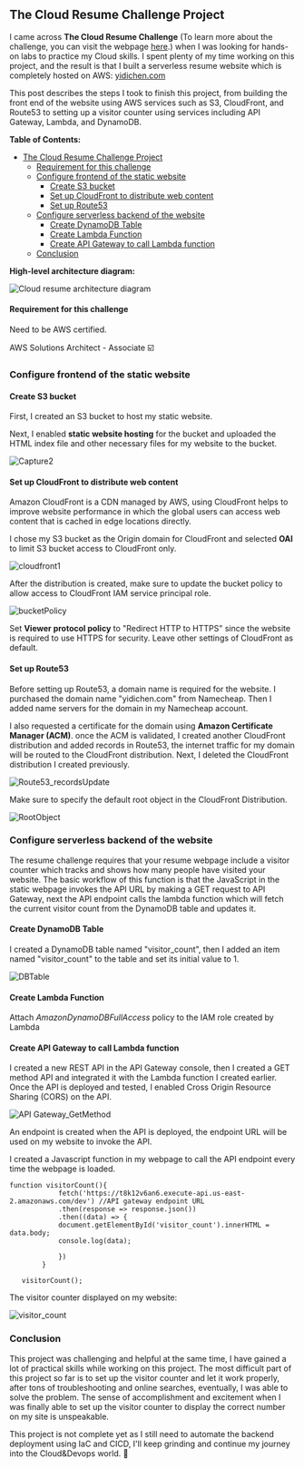 ##       The Cloud Resume Challenge Project  

I came across **The Cloud Resume Challenge** (To learn more about the challenge, you can visit the webpage [here](https://cloudresumechallenge.dev/docs/the-challenge/aws/).) when I was looking for hands-on labs to practice my Cloud skills.  I spent plenty of my time working on this project,  and the result is that I built a serverless resume website which is completely hosted on AWS:  [yidichen.com](https://yidichen.com)     

This post describes the steps I took to finish this project, from building the front end of the website using AWS services such as S3, CloudFront, and Route53 to setting up a visitor counter using services including API Gateway, Lambda, and DynamoDB. 

**Table of Contents:**

- [The Cloud Resume Challenge Project](#the-cloud-resume-challenge-project)
    + [Requirement for this challenge](#requirement-for-this-challenge)
  * [Configure frontend of the static website](#configure-frontend-of-the-static-website)
    + [Create S3 bucket](#create-s3-bucket)
    + [Set up CloudFront to distribute web content](#set-up-cloudfront-to-distribute-web-content)
    + [Set up Route53](#set-up-route53)
  * [Configure serverless backend of the website](#configure-serverless-backend-of-the-website)
    + [Create DynamoDB Table](#create-dynamodb-table)
    + [Create Lambda Function](#create-lambda-function)
    + [Create API Gateway to call Lambda function](#create-api-gateway-to-call-lambda-function)
  * [Conclusion](#conclusion)



 **High-level architecture diagram:** 

![Cloud resume architecture diagram](https://user-images.githubusercontent.com/49099173/209488391-3e855c1f-066b-4446-af16-89151f33eefb.PNG)




#### Requirement for this challenge

Need to be AWS certified.  

AWS Solutions Architect - Associate  :ballot_box_with_check:




### Configure frontend of the static website 



#### Create S3 bucket 

First, I created an S3 bucket to host my static website.

Next, I enabled **static website hosting** for the bucket and uploaded the HTML index file and other necessary files for my website to the bucket.

![Capture2](https://user-images.githubusercontent.com/49099173/209488496-00cd7f6c-0edf-4e7f-99f7-e6a080428af7.PNG)




#### Set up CloudFront to distribute web content 

Amazon CloudFront is a CDN managed by AWS, using CloudFront helps to improve website performance in which the global users can access web content that is cached in edge locations directly.

I chose my S3 bucket as the Origin domain for CloudFront and selected **OAI** to limit S3 bucket access to CloudFront only. 

![cloudfront1](https://user-images.githubusercontent.com/49099173/209488518-33ea5dbf-0d8f-47d5-aa24-19cde01b8cf1.PNG)




After the distribution is created, make sure to update the bucket policy to allow access to CloudFront IAM service principal role.

![bucketPolicy](https://user-images.githubusercontent.com/49099173/209488533-f635cc8e-21fe-4a57-9ddc-c3ac07386d4c.PNG)




Set **Viewer protocol policy** to "Redirect HTTP to HTTPS"  since the website is required to use HTTPS for security. Leave other settings of CloudFront as default. 



#### Set up Route53 

Before setting up Route53, a domain name is required for the website. I purchased the domain name "yidichen.com" from Namecheap. Then I added name servers for the domain in my Namecheap account.

I also requested a certificate for the domain using **Amazon Certificate Manager (ACM)**. once the ACM is validated, I created another CloudFront distribution and added records in Route53, the internet traffic for my domain will be routed to the CloudFront distribution.  Next, I deleted the CloudFront distribution I created previously.


![Route53_recordsUpdate](https://user-images.githubusercontent.com/49099173/209488546-927352e6-0097-49e1-a727-5242f26130ea.png)



Make sure to specify the default root object in the CloudFront Distribution.

![RootObject](https://user-images.githubusercontent.com/49099173/209488552-c1a146f5-4da9-430d-bd3c-16df3a848c26.PNG)




### Configure serverless backend of the website 

The resume challenge requires that your resume webpage include a visitor counter which tracks and shows how many people have visited your website. The basic workflow of this function is that the JavaScript in the static webpage invokes the API URL by making a GET request to API Gateway, next the API endpoint calls the lambda function which will fetch the current visitor count from the DynamoDB table and updates it. 

#### Create DynamoDB Table

I created a DynamoDB table named "visitor_count", then I added an item named "visitor_count" to the table and set its initial value to 1. 

![DBTable](https://user-images.githubusercontent.com/49099173/209488566-8ff6b8ef-877b-48ab-98de-532ad2f09d3d.PNG)



#### Create Lambda Function 



Attach *AmazonDynamoDBFullAccess* policy to the IAM role created by Lambda 





#### Create API Gateway to call Lambda function 

I created a new REST API in the API Gateway console, then I created a GET method API and integrated it with the Lambda function I created earlier. Once the API is deployed and tested,  I enabled Cross Origin Resource Sharing (CORS) on the API.

![API Gateway_GetMethod](https://user-images.githubusercontent.com/49099173/209488588-7445d95c-88ce-4ac8-a3ab-dd5dc9a964c2.PNG)


An endpoint is created when the API is deployed,  the endpoint URL will be used on my website to invoke the API. 

I created a Javascript function in my webpage to call the API endpoint every time the webpage is loaded. 

```
function visitorCount(){
    		fetch('https://t8k12v6an6.execute-api.us-east-2.amazonaws.com/dev') //API gateway endpoint URL
      		.then(response => response.json())
      		.then((data) => {
        	document.getElementById('visitor_count').innerHTML = data.body;
			console.log(data);
           
      		})
		}
		
   visitorCount();
```

The visitor counter displayed on my website: 

![visitor_count](https://user-images.githubusercontent.com/49099173/209488593-44a15e3e-0411-4a85-a13f-b164b7ea0500.PNG)


### Conclusion 
This project was challenging and helpful at the same time, I have gained a lot of practical skills while working on this project. The most difficult part of this project so far is to set up the visitor counter and let it work properly,  after tons of troubleshooting and online searches, eventually, I was able to solve the problem. The sense of accomplishment and excitement when I was finally able to set up the visitor counter to display the correct number on my site is unspeakable.

This project is not complete yet as I still need to automate the backend deployment using IaC and CICD, I'll keep grinding and continue my journey into the Cloud&Devops world.   :muscle:
